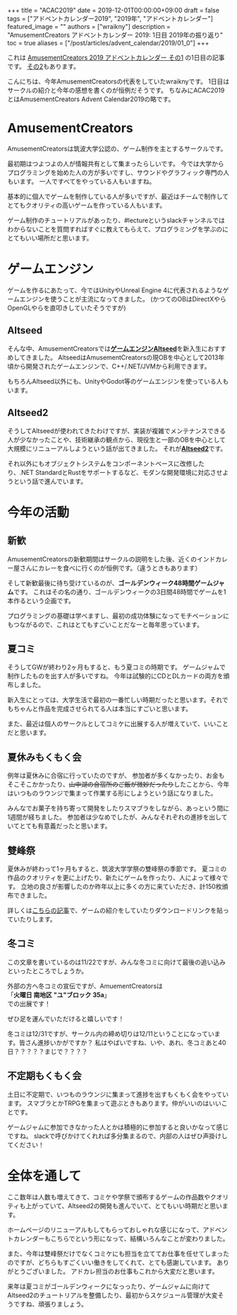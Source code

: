 +++
title =  "ACAC2019"
date = 2019-12-01T00:00:00+09:00
draft = false
tags = ["アドベントカレンダー2019", "2019年", "アドベントカレンダー"]
featured_image = ""
authors = ["wraikny"]
description = "AmusementCreators アドベントカレンダー 2019: 1日目 2019年の振り返り"
toc = true
aliases = ["/post/articles/advent_calendar/2019/01_0"]
+++

これは [AmusementCreators 2019 アドベントカレンダー その1](https://adventar.org/calendars/4152) の1日目の記事です。
[その2](https://adventar.org/calendars/4561)もあります。

こんにちは、今年AmusementCreatorsの代表をしていたwraiknyです。
1日目はサークルの紹介と今年の感想を書くのが恒例だそうです。
ちなみにACAC2019とはAmusementCreators Advent Calendar2019の略です。

# AmusementCreators
AmusementCreatorsは筑波大学公認の、ゲーム制作を主とするサークルです。

最初期はつよつよの人が情報共有として集まったらしいです。
今では大学からプログラミングを始めた人の方が多いですし、サウンドやグラフィック専門の人もいます。
一人ですべてをやっている人もいますね。

基本的に個人でゲームを制作している人が多いですが、最近はチームで制作してとてもクオリティの高いゲームを作っている人もいます。

ゲーム制作のチュートリアルがあったり、#lectureというslackチャンネルではわからないことを質問すればすぐに教えてもらえて、プログラミングを学ぶのにとてもいい場所だと思います。

# ゲームエンジン
ゲームを作るにあたって、今ではUnityやUnreal Engine 4に代表されるようなゲームエンジンを使うことが主流になってきました。
(かつてのOBはDirectXやらOpenGLやらを直叩きしていたそうですが)

## Altseed
そんな中、AmusementCreatorsでは[**ゲームエンジンAltseed**](http://altseed.github.io/)を新入生におすすめしてきました。
AltseedはAmusementCreatorsの現OBを中心として2013年頃から開発されたゲームエンジンで、C++/.NET/JVMから利用できます。

もちろんAltseed以外にも、UnityやGodot等のゲームエンジンを使っている人もいます。

## Altseed2
そうしてAltseedが使われてきたわけですが、実装が複雑でメンテナンスできる人が少なかったことや、技術継承の観点から、現役生と一部のOBを中心として大規模にリニューアルしようという話が出てきました。
それが[**Altseed2**](https://github.com/altseed/altseed2)です。

それ以外にもオブジェクトシステムをコンポーネントベースに改修したり、.NET StandardとRustをサポートするなど、モダンな開発環境に対応させようという話で進んでいます。


# 今年の活動
## 新歓
AmusementCreatorsの新歓期間はサークルの説明をした後、近くのインドカレー屋さんにカレーを食べに行くのが恒例です。（違うときもあります）

そして新歓最後に待ち受けているのが、**ゴールデンウィーク48時間ゲームジャム**です。
これはその名の通り、ゴールデンウィークの3日間48時間でゲームを1本作るという企画です。

プログラミングの基礎は学べますし、最初の成功体験になってモチベーションにもつながるので、これはとてもすごいことだなーと毎年思っています。

## 夏コミ
そうしてGWが終わり2ヶ月もすると、もう夏コミの時期です。
ゲームジャムで制作したものを出す人が多いですね。
今年は試験的にCDとDLカードの両方を頒布しました。

新入生にとっては、大学生活で最初の一番忙しい時期だったと思います。それでもちゃんと作品を完成させられてる人は本当にすごいと思います。

また、最近は個人のサークルとしてコミケに出展する人が増えていて、いいことだと思います。

## 夏休みもくもく会
例年は夏休みに合宿に行っていたのですが、
参加者が多くなかったり、お金もそこそこかかったり、<strike>山中湖の合宿所のご飯が微妙だったり</strike>したことから、今年はいつものラウンジで集まって作業する形にしようという話になりました。

みんなでお菓子を持ち寄って開発をしたりスマブラをしながら、あっという間に1週間が経ちました。
参加者は少なめでしたが、みんなそれぞれの進捗を出していてとても有意義だったと思います。

## 雙峰祭
夏休みが終わって1ヶ月もすると、筑波大学学祭の雙峰祭の季節です。
夏コミの作品のクオリティを更に上げたり、新たにゲームを作ったり、人によって様々です。
立地の良さが影響したのか昨年以上に多くの方に来ていただき、計150枚頒布できました。

詳しくは[こちらの記事](/news/sohosai2019/)で、ゲームの紹介をしていたりダウンロードリンクを貼っていたりします。


## 冬コミ
この文章を書いているのは11/22ですが、みんな冬コミに向けて最後の追い込みといったところでしょうか。

外部の方へ冬コミの宣伝ですが、AmuementCreatorsは  
「**火曜日 南地区 "ユ"ブロック 35a**」  
での出展です！

ぜひ足を運んでいただけると嬉しいです！

冬コミは12/31ですが、サークル内の締め切りは12/11ということになっています。皆さん進捗いかがですか？
私はやばいですね、いや、あれ、冬コミあと40日？？？？？まじで？？？？

## 不定期もくもく会
土日に不定期で、いつものラウンジに集まって進捗を出すもくもく会をやっています。
スマブラとかTRPGを集まって遊ぶときもあります。仲がいいのはいいことです。

ゲームジャムに参加できなかった人とかは積極的に参加すると良いかなって感じですね。
slackで呼びかけてくれれば多分集まるので、内部の人はぜひ声掛けしてください！

# 全体を通して
ここ数年は人数も増えてきて、コミケや学祭で頒布するゲームの作品数やクオリティも上がっていて、Altseed2の開発も進んでいて、とてもいい時期だと思います。

ホームページのリニューアルもしてもらっておしゃれな感じになって、アドベントカレンダーもこちらでという形になって、結構いろんなことが変わりました。

また、今年は雙峰祭だけでなくコミケにも担当を立ててお仕事を任せてしまったのですが、どちらもすごくいい働きをしてくれて、とても感謝しています。
ありがとうございました。
アドカレ担当のお仕事もこれから大変だと思います。

来年は夏コミがゴールデンウィークになっったり、ゲームジャムに向けてAltseed2のチュートリアルを整備したり、最初からスケジュール管理が大変そうですね、頑張りましょう。
